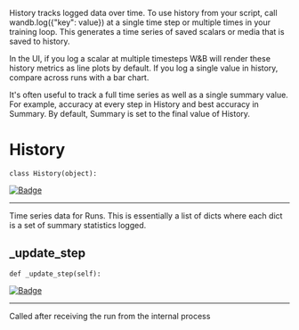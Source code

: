 History tracks logged data over time. To use history from your script, call
wandb.log({"key": value}) at a single time step or multiple times in your
training loop. This generates a time series of saved scalars or media that is
saved to history.

In the UI, if you log a scalar at multiple timesteps W&B will render these
history metrics as line plots by default. If you log a single value in history,
compare across runs with a bar chart.

It's often useful to track a full time series as well as a single summary value.
For example, accuracy at every step in History and best accuracy in Summary.
By default, Summary is set to the final value of History.
# History
`class History(object):`

[![Badge](https://img.shields.io/badge/SOURCE-black?style=plastic&logo=github)](https://github.com/wandb/client/tree/master/wandb/sdk/wandb_history.py#L23-#L73)

****
    
Time series data for Runs. This is essentially a list of dicts where each
dict is a set of summary statistics logged.
    
## _update_step
`def _update_step(self): `

[![Badge](https://img.shields.io/badge/SOURCE-black?style=plastic&logo=github)](https://github.com/wandb/client/tree/master/wandb/sdk/wandb_history.py#L47-#L49)

****
    
Called after receiving the run from the internal process
    
